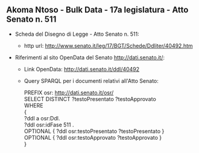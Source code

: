 ## Akoma Ntoso - Bulk Data - 17a legislatura - Atto Senato n. 511 ##

* Scheda del Disegno di Legge - Atto Senato n. 511:
	* http url: http://www.senato.it/leg/17/BGT/Schede/Ddliter/40492.htm

* Riferimenti al sito OpenData del Senato http://dati.senato.it/:
	* Link OpenData: http://dati.senato.it/ddl/40492
	* Query SPARQL per i documenti relativi all'Atto Senato:

        PREFIX osr: <http://dati.senato.it/osr/>  
		SELECT DISTINCT ?testoPresentato ?testoApprovato  
		WHERE  
		{  
		    ?ddl a osr:Ddl.  
		    ?ddl osr:idFase 511 .  
		    OPTIONAL { ?ddl osr:testoPresentato ?testoPresentato }  
		    OPTIONAL { ?ddl osr:testoApprovato ?testoApprovato }  
		}
		